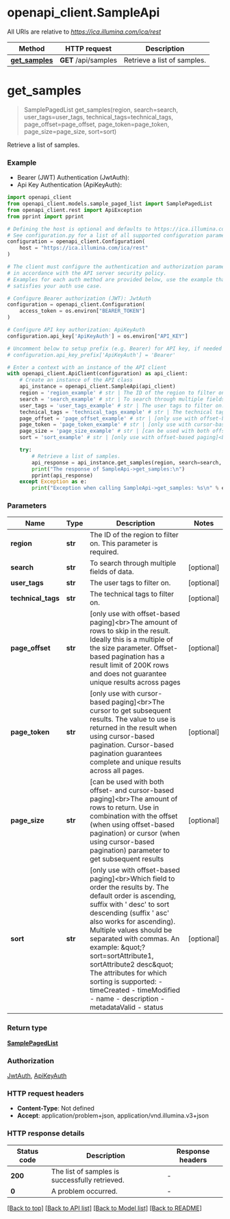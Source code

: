 # openapi_client.SampleApi

All URIs are relative to *https://ica.illumina.com/ica/rest*

Method | HTTP request | Description
------------- | ------------- | -------------
[**get_samples**](SampleApi.md#get_samples) | **GET** /api/samples | Retrieve a list of samples.


# **get_samples**
> SamplePagedList get_samples(region, search=search, user_tags=user_tags, technical_tags=technical_tags, page_offset=page_offset, page_token=page_token, page_size=page_size, sort=sort)

Retrieve a list of samples.

### Example

* Bearer (JWT) Authentication (JwtAuth):
* Api Key Authentication (ApiKeyAuth):

```python
import openapi_client
from openapi_client.models.sample_paged_list import SamplePagedList
from openapi_client.rest import ApiException
from pprint import pprint

# Defining the host is optional and defaults to https://ica.illumina.com/ica/rest
# See configuration.py for a list of all supported configuration parameters.
configuration = openapi_client.Configuration(
    host = "https://ica.illumina.com/ica/rest"
)

# The client must configure the authentication and authorization parameters
# in accordance with the API server security policy.
# Examples for each auth method are provided below, use the example that
# satisfies your auth use case.

# Configure Bearer authorization (JWT): JwtAuth
configuration = openapi_client.Configuration(
    access_token = os.environ["BEARER_TOKEN"]
)

# Configure API key authorization: ApiKeyAuth
configuration.api_key['ApiKeyAuth'] = os.environ["API_KEY"]

# Uncomment below to setup prefix (e.g. Bearer) for API key, if needed
# configuration.api_key_prefix['ApiKeyAuth'] = 'Bearer'

# Enter a context with an instance of the API client
with openapi_client.ApiClient(configuration) as api_client:
    # Create an instance of the API class
    api_instance = openapi_client.SampleApi(api_client)
    region = 'region_example' # str | The ID of the region to filter on. This parameter is required.
    search = 'search_example' # str | To search through multiple fields of data. (optional)
    user_tags = 'user_tags_example' # str | The user tags to filter on. (optional)
    technical_tags = 'technical_tags_example' # str | The technical tags to filter on. (optional)
    page_offset = 'page_offset_example' # str | [only use with offset-based paging]<br>The amount of rows to skip in the result. Ideally this is a multiple of the size parameter. Offset-based pagination has a result limit of 200K rows and does not guarantee unique results across pages (optional)
    page_token = 'page_token_example' # str | [only use with cursor-based paging]<br>The cursor to get subsequent results. The value to use is returned in the result when using cursor-based pagination. Cursor-based pagination guarantees complete and unique results across all pages. (optional)
    page_size = 'page_size_example' # str | [can be used with both offset- and cursor-based paging]<br>The amount of rows to return. Use in combination with the offset (when using offset-based pagination) or cursor (when using cursor-based pagination) parameter to get subsequent results (optional)
    sort = 'sort_example' # str | [only use with offset-based paging]<br>Which field to order the results by. The default order is ascending, suffix with ' desc' to sort descending (suffix ' asc' also works for ascending). Multiple values should be separated with commas. An example: \"?sort=sortAttribute1, sortAttribute2 desc\"  The attributes for which sorting is supported: - timeCreated - timeModified - name - description - metadataValid - status (optional)

    try:
        # Retrieve a list of samples.
        api_response = api_instance.get_samples(region, search=search, user_tags=user_tags, technical_tags=technical_tags, page_offset=page_offset, page_token=page_token, page_size=page_size, sort=sort)
        print("The response of SampleApi->get_samples:\n")
        pprint(api_response)
    except Exception as e:
        print("Exception when calling SampleApi->get_samples: %s\n" % e)
```



### Parameters


Name | Type | Description  | Notes
------------- | ------------- | ------------- | -------------
 **region** | **str**| The ID of the region to filter on. This parameter is required. | 
 **search** | **str**| To search through multiple fields of data. | [optional] 
 **user_tags** | **str**| The user tags to filter on. | [optional] 
 **technical_tags** | **str**| The technical tags to filter on. | [optional] 
 **page_offset** | **str**| [only use with offset-based paging]&lt;br&gt;The amount of rows to skip in the result. Ideally this is a multiple of the size parameter. Offset-based pagination has a result limit of 200K rows and does not guarantee unique results across pages | [optional] 
 **page_token** | **str**| [only use with cursor-based paging]&lt;br&gt;The cursor to get subsequent results. The value to use is returned in the result when using cursor-based pagination. Cursor-based pagination guarantees complete and unique results across all pages. | [optional] 
 **page_size** | **str**| [can be used with both offset- and cursor-based paging]&lt;br&gt;The amount of rows to return. Use in combination with the offset (when using offset-based pagination) or cursor (when using cursor-based pagination) parameter to get subsequent results | [optional] 
 **sort** | **str**| [only use with offset-based paging]&lt;br&gt;Which field to order the results by. The default order is ascending, suffix with &#39; desc&#39; to sort descending (suffix &#39; asc&#39; also works for ascending). Multiple values should be separated with commas. An example: \&quot;?sort&#x3D;sortAttribute1, sortAttribute2 desc\&quot;  The attributes for which sorting is supported: - timeCreated - timeModified - name - description - metadataValid - status | [optional] 

### Return type

[**SamplePagedList**](SamplePagedList.md)

### Authorization

[JwtAuth](../README.md#JwtAuth), [ApiKeyAuth](../README.md#ApiKeyAuth)

### HTTP request headers

 - **Content-Type**: Not defined
 - **Accept**: application/problem+json, application/vnd.illumina.v3+json

### HTTP response details

| Status code | Description | Response headers |
|-------------|-------------|------------------|
**200** | The list of samples is successfully retrieved. |  -  |
**0** | A problem occurred. |  -  |

[[Back to top]](#) [[Back to API list]](../README.md#documentation-for-api-endpoints) [[Back to Model list]](../README.md#documentation-for-models) [[Back to README]](../README.md)

